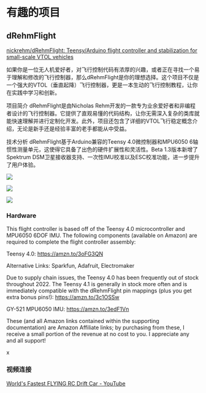# 有趣的项目
## dRehmFlight
[nickrehm/dRehmFlight: Teensy/Arduino flight controller and stabilization for small-scale VTOL vehicles](https://github.com/nickrehm/dRehmFlight)

如果你是一位无人机爱好者，对飞行控制代码有浓厚的兴趣，或者正在寻找一个易于理解和修改的飞行控制器，那么dRehmFlight是你的理想选择。这个项目不仅是一个强大的VTOL（垂直起降）飞行控制器，更是一本生动的飞行控制教程，让你在实践中学习和创新。

项目简介
dRehmFlight是由Nicholas Rehm开发的一款专为业余爱好者和非编程者设计的飞行控制器。它提供了直观易懂的代码结构，让你无需深入复杂的类库就能快速理解并进行定制化开发。此外，项目还包含了详细的VTOL飞行稳定概念介绍，无论是新手还是经验丰富的老手都能从中受益。

技术分析
dRehmFlight基于Arduino兼容的Teensy 4.0微控制器和MPU6050 6轴惯性测量单元，这使得它具备了出色的硬件扩展性和灵活性。Beta 1.3版本新增了Spektrum DSM卫星接收器支持、一次性IMU校准以及ESC校准功能，进一步提升了用户体验。


![](https://github.com/nickrehm/dRehmFlight/raw/master/dRehmFlight%20Logo.png)


![](https://philfan-pic.oss-cn-beijing.aliyuncs.com/img/20241126113138.png)

![](https://philfan-pic.oss-cn-beijing.aliyuncs.com/img/20241126113215.png)

### Hardware
This flight controller is based off of the Teensy 4.0 microcontroller and MPU6050 6DOF IMU. The following components (available on Amazon) are required to complete the flight controller assembly:

Teensy 4.0: https://amzn.to/3oFG3QN

Alternative Links: Sparkfun, Adafruit, Electromaker

Due to supply chain issues, the Teensy 4.0 has been frequently out of stock throughout 2022. The Teensy 4.1 is generally in stock more often and is immediately compatible with the dRehmFlight pin mappings (plus you get extra bonus pins!): https://amzn.to/3c1OSSw

GY-521 MPU6050 IMU: https://amzn.to/3edF1Vn

These (and all Amazon links contained within the supporting documentation) are Amazon Affiliate links; by purchasing from these, I receive a small portion of the revenue at no cost to you. I appreciate any and all support!

x
### 视频连接
[World's Fastest FLYING RC Drift Car - YouTube](https://www.youtube.com/watch?v=dcu0jODIlWU)

